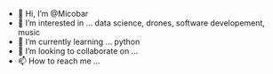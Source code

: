 - 👋 Hi, I’m @Micobar
- 👀 I’m interested in ... data science, drones, software developement, music
- 🌱 I’m currently learning ... python
- 💞️ I’m looking to collaborate on ...
- 📫 How to reach me ...

<!---
Micobar/Micobar is a ✨ special ✨ repository because its `README.md` (this file) appears on your GitHub profile.
You can click the Preview link to take a look at your changes.
--->

